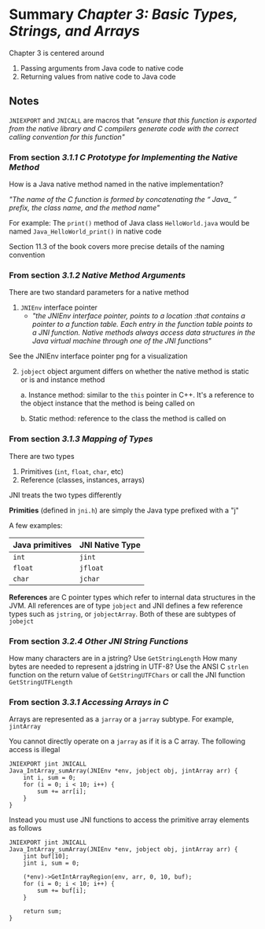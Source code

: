 # Summary *Chapter 3: Basic Types, Strings, and Arrays*
Chapter 3 is centered around 
1. Passing arguments from Java code to native code
2. Returning values from native code to Java code

## Notes
`JNIEXPORT` and `JNICALL` are macros that 
*"ensure that this function is exported from the native library and
C compilers generate code with the correct calling convention
for this function"* 

### From section *3.1.1 C Prototype for Implementing the Native Method*
How is a Java native method named in the native implementation?

*"The name of the C function is formed by concatenating the “ Java_ ” prefix, the
class name, and the method name"*

For example: The `print()` method of Java class `HelloWorld.java` would be named
`Java_HelloWorld_print()` in native code

Section 11.3 of the book covers more precise details of the naming convention

### From section *3.1.2 Native Method Arguments*
There are two standard parameters for a native method
1. `JNIEnv` interface pointer
	- *"the JNIEnv interface pointer, points to a location :that contains a
 pointer to a function table. Each entry in the function table points to a
JNI function. Native methods always access data structures in the Java
virtual machine through one of the JNI functions"*

See the JNIEnv interface pointer png for a visualization

2. `jobject` object argument differs on whether the native method is static or is
and instance method

	a. Instance method: similar to the `this` pointer in C++. It's a reference to
the object instance that the method is being called on
	
	b. Static method: reference to the class the method is called on

### From section *3.1.3 Mapping of Types*
There are two types
1. Primitives (`int`, `float`, `char`, etc)
2. Reference (classes, instances, arrays)

JNI treats the two types differently

**Primities** (defined in `jni.h`) are simply the Java type prefixed with a "j"

A few examples:

| Java primitives | JNI Native Type |
| ---------       | --------------- |
| `int`           | `jint`          |
| `float`         | `jfloat`        |
| `char`          | `jchar`         |

**References** are C pointer types which refer to internal data structures in the JVM.
All references are of type `jobject` and JNI defines a few reference types such as
`jstring`, or `jobjectArray`. Both of these are subtypes of `jobejct`

### From section *3.2.4 Other JNI String Functions*

How many characters are in a jstring? Use `GetStringLength`
How many bytes are needed to represent a jdstring in UTF-8? Use the ANSI C `strlen`
function on the return value of `GetStringUTFChars` or call the JNI function `GetStringUTFLength`

### From section *3.3.1 Accessing Arrays in C*
Arrays are represented as a `jarray` or a `jarray` subtype. For example, `jintArray`

You cannot directly operate on a `jarray` as if it is a C array.
The following access is illegal
```
JNIEXPORT jint JNICALL
Java_IntArray_sumArray(JNIEnv *env, jobject obj, jintArray arr) {
	int i, sum = 0;
	for (i = 0; i < 10; i++) {
		sum += arr[i];
	}
}
```

Instead you must use JNI functions to access the primitive array elements as follows
```
JNIEXPORT jint JNICALL
Java_IntArray_sumArray(JNIEnv *env, jobject obj, jintArray arr) {
	jint buf[10];
	jint i, sum = 0;

	(*env)->GetIntArrayRegion(env, arr, 0, 10, buf);
	for (i = 0; i < 10; i++) {
		sum += buf[i];
	}

	return sum;
}
```
